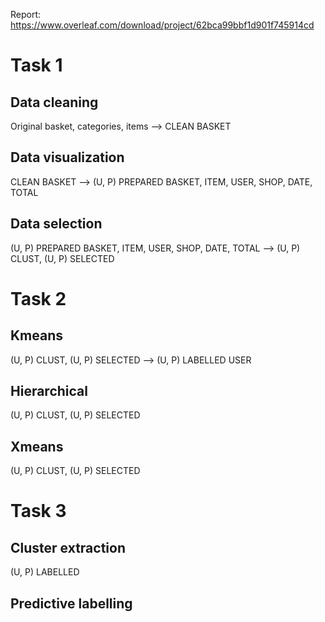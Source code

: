 Report: https://www.overleaf.com/download/project/62bca99bbf1d901f745914cd

# Task 1
## Data cleaning

Original basket, categories, items
--> CLEAN BASKET

## Data visualization

CLEAN BASKET
--> (U, P) PREPARED BASKET, ITEM, USER, SHOP, DATE, TOTAL

## Data selection

(U, P) PREPARED BASKET, ITEM, USER, SHOP, DATE, TOTAL
--> (U, P) CLUST, (U, P) SELECTED

# Task 2
## Kmeans

(U, P) CLUST, (U, P) SELECTED
--> (U, P) LABELLED USER 

## Hierarchical

(U, P) CLUST, (U, P) SELECTED

## Xmeans

(U, P) CLUST, (U, P) SELECTED

# Task 3
## Cluster extraction

(U, P) LABELLED

## Predictive labelling
